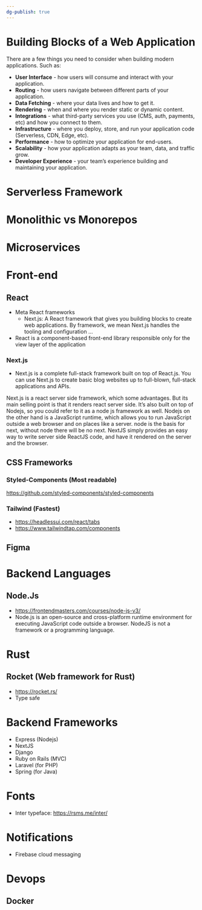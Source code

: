 ```yaml
---
dg-publish: true
---
```

# Building Blocks of a Web Application

There are a few things you need to consider when building modern applications. Such as:

- **User Interface** - how users will consume and interact with your application.
- **Routing** - how users navigate between different parts of your application.
- **Data Fetching** - where your data lives and how to get it.
- **Rendering** - when and where you render static or dynamic content.
- **Integrations** - what third-party services you use (CMS, auth, payments, etc) and how you connect to them.
- **Infrastructure** - where you deploy, store, and run your application code (Serverless, CDN, Edge, etc).
- **Performance** - how to optimize your application for end-users.
- **Scalability** - how your application adapts as your team, data, and traffic grow.
- **Developer Experience** - your team’s experience building and maintaining your application.


# Serverless Framework

# Monolithic vs Monorepos

# Microservices

# Front-end

## React
- Meta React frameworks
	- Next.js: A React framework that gives you building blocks to create web applications. By framework, we mean Next.js handles the tooling and configuration ...
- React is a component-based front-end library responsible only for the view layer of the application
### Next.js
- Next.js is a complete full-stack framework built on top of React.js. You can use Next.js to create basic blog websites up to full-blown, full-stack applications and APIs.

Next.js is a react server side framework, which some advantages. But its main selling point is that it renders react server side.
It’s also built on top of Nodejs, so you could refer to it as a node js framework as well.
Nodejs on the other hand is a JavaScript runtime, which allows you to run JavaScript outside a web browser and on places like a server.
node is the basis for next, without node there will be no next.
NextJS simply provides an easy way to write server side ReactJS code, and have it rendered on the server and the browser.

## CSS Frameworks

### Styled-Components (Most readable)
https://github.com/styled-components/styled-components

### Tailwind (Fastest)
- https://headlessui.com/react/tabs
- https://www.tailwindtap.com/components

## Figma


# Backend Languages

## Node.Js
- https://frontendmasters.com/courses/node-js-v3/
- Node.js is an open-source and cross-platform runtime environment for executing JavaScript code outside a browser. NodeJS is not a framework or a programming language.

# Rust
## Rocket (Web framework for Rust)
- https://rocket.rs/
- Type safe


# Backend Frameworks
- Express (Nodejs)
- NextJS
- Django
- Ruby on Rails (MVC)
- Laravel (for PHP)
- Spring (for Java)


# Fonts
 - Inter typeface: https://rsms.me/inter/

# Notifications
- Firebase cloud messaging

# Devops

## Docker

